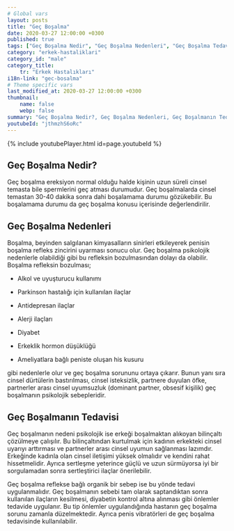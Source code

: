 ```yaml
---
# Global vars
layout: posts
title: "Geç Boşalma"
date: 2020-03-27 12:00:00 +0300
published: true
tags: ["Geç Boşalma Nedir", "Geç Boşalma Nedenleri", "Geç Boşalma Tedavi", "Geç Boşalma Nedeni", "Geç Boşalma", "Geç Boşalma Sebebi", "Geç Boşalma Çözüm", "Geç Boşalma Avantajları", "boşalamama" ]
category: "erkek-hastaliklari"
category_id: "male"
category_title:
    tr: "Erkek Hastalıkları"
i18n-link: "gec-bosalma"
# Theme specific vars
last_modified_at: 2020-03-27 12:00:00 +0300
thumbnail:
    name: false
    webp: false
summary: "Geç Boşalma Nedir?, Geç Boşalma Nedenleri, Geç Boşalmanın Tedavisi, Geç Boşalma Neden olur, Geç Boşalma, Geç Boşalma Sebepleri, Geç Boşalma Çözümü, Geç Boşalma Avantajları, Geç Boşalma Dezavantajları , Cinsellik"
youtubeId: "jthmzhS6oRc"
---
```

{% include youtubePlayer.html id=page.youtubeId %}




## Geç Boşalma Nedir?

Geç boşalma ereksiyon normal olduğu halde kişinin uzun süreli cinsel temasta bile spermlerini geç atması durumudur. Geç boşalmalarda cinsel temastan 30-40 dakika sonra dahi boşalamama durumu gözükebilir. Bu boşalamama durumu da geç boşalma konusu içerisinde değerlendirilir.

## Geç Boşalma Nedenleri

Boşalma, beyinden salgılanan kimyasalların sinirleri etkileyerek penisin boşalma refleks zincirini uyarması sonucu olur. Geç boşalma psikolojik nedenlerle olabildiği gibi bu refleksin bozulmasından dolayı da olabilir. Boşalma refleksin bozulması;

* Alkol ve uyuşturucu kullanımı

* Parkinson hastalığı için kullanılan ilaçlar

* Antidepresan ilaçlar

* Alerji ilaçları

* Diyabet

* Erkeklik hormon düşüklüğü

* Ameliyatlara bağlı peniste oluşan his kusuru

gibi nedenlerle olur ve geç boşalma sorununu ortaya çıkarır. Bunun yanı sıra cinsel dürtülerin bastırılması, cinsel isteksizlik, partnere duyulan öfke, partnerler arası cinsel uyumsuzluk (dominant partner, obsesif kişilik)  geç boşalmanın psikolojik sebepleridir.

## Geç Boşalmanın Tedavisi

Geç boşalmanın nedeni psikolojik ise erkeği boşalmaktan alıkoyan bilinçaltı çözülmeye çalışılır. Bu bilinçaltından kurtulmak için kadının erkekteki cinsel uyarıyı arttırması ve partnerler arası cinsel uyumun sağlanması lazımdır. Erkeğinde kadınla olan cinsel iletişimi yüksek olmalıdır ve kendini rahat hissetmelidir. Ayrıca sertleşme yeterince güçlü ve uzun sürmüyorsa iyi bir sorgulamadan sonra sertleştirici ilaçlar önerilebilir.

​Geç boşalma reflekse bağlı organik bir sebep ise bu yönde tedavi uygulanmalıdır. Geç boşalmanın sebebi tam olarak saptandıktan sonra kullanılan ilaçların kesilmesi, diyabetin kontrol altına alınması gibi önlemler tedavide uygulanır. Bu tip önlemler uygulandığında hastanın geç boşalma sorunu zamanla düzelmektedir. Ayrıca penis vibratörleri de geç boşalma tedavisinde kullanılabilir.
